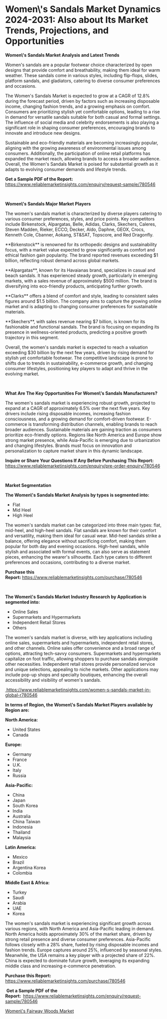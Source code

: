<p><h1>Women\'s Sandals Market Dynamics 2024-2031: Also about Its Market Trends, Projections, and Opportunities</h1></p><p><strong>Women\'s Sandals Market Analysis and Latest Trends</strong></p>
<p><p>Women's sandals are a popular footwear choice characterized by open designs that provide comfort and breathability, making them ideal for warm weather. These sandals come in various styles, including flip-flops, slides, platform sandals, and gladiators, catering to diverse consumer preferences and occasions.</p><p>The Women's Sandals Market is expected to grow at a CAGR of 12.8% during the forecast period, driven by factors such as increasing disposable income, changing fashion trends, and a growing emphasis on comfort. Consumers are prioritizing stylish yet comfortable options, leading to a rise in demand for versatile sandals suitable for both casual and formal settings. The influence of social media and celebrity endorsements is also playing a significant role in shaping consumer preferences, encouraging brands to innovate and introduce new designs.</p><p>Sustainable and eco-friendly materials are becoming increasingly popular, aligning with the growing awareness of environmental issues among consumers. Additionally, the participation of online retail platforms has expanded the market reach, allowing brands to access a broader audience. Overall, the Women's Sandals Market is poised for substantial growth as it adapts to evolving consumer demands and lifestyle trends.</p></p>
<p><strong>Get a Sample PDF of the Report:&nbsp;</strong> <a href="https://www.reliablemarketinsights.com/enquiry/request-sample/780546?utm_campaign=2013&utm_medium=2&utm_source=Github&utm_content=ia&utm_term=30122024&utm_id=womens-sandals">https://www.reliablemarketinsights.com/enquiry/request-sample/780546</a></p>
<p>&nbsp;</p>
<p><strong>Women\'s Sandals Major Market Players</strong></p>
<p><p>The women's sandals market is characterized by diverse players catering to various consumer preferences, styles, and price points. Key competitors include Birkenstock, Alpargatas, Belle, Adidas, Clarks, Skechers, Caleres, Steven Madden, Rieker, ECCO, Decker, Aldo, Daphne, GEOX, Crocs, Kenneth Cole, Cbanner, Aokang, ST&SAT, Topscore, and Red Dragonfly.</p><p>**Birkenstock** is renowned for its orthopedic designs and sustainability focus, with a market value expected to grow significantly as comfort and ethical fashion gain popularity. The brand reported revenues exceeding $1 billion, reflecting robust demand across global markets.</p><p>**Alpargatas**, known for its Havaianas brand, specializes in casual and beach sandals. It has experienced steady growth, particularly in emerging markets, with a sales revenue of approximately $500 million. The brand is diversifying into eco-friendly products, anticipating further growth.</p><p>**Clarks** offers a blend of comfort and style, leading to consistent sales figures around $1.5 billion. The company aims to capture the growing online market and is adapting to changing consumer preferences for sustainable materials.</p><p>**Skechers**, with sales revenue nearing $7 billion, is known for its fashionable and functional sandals. The brand is focusing on expanding its presence in wellness-oriented products, predicting a positive growth trajectory in this segment.</p><p>Overall, the women's sandals market is expected to reach a valuation exceeding $30 billion by the next few years, driven by rising demand for stylish yet comfortable footwear. The competitive landscape is prone to shifts due to trends in sustainability, e-commerce growth, and changing consumer lifestyles, positioning key players to adapt and thrive in the evolving market.</p></p>
<p>&nbsp;</p>
<p><strong>What Are The Key Opportunities For Women\'s Sandals Manufacturers?</strong></p>
<p><p>The women's sandals market is experiencing robust growth, projected to expand at a CAGR of approximately 6.5% over the next five years. Key drivers include rising disposable incomes, increasing fashion consciousness, and a growing demand for comfort-driven footwear. E-commerce is transforming distribution channels, enabling brands to reach broader audiences. Sustainable materials are gaining traction as consumers prioritize eco-friendly options. Regions like North America and Europe show strong market presence, while Asia-Pacific is emerging due to urbanization and changing lifestyles. Brands must focus on innovation and personalization to capture market share in this dynamic landscape.</p></p>
<p><strong>Inquire or Share Your Questions If Any Before Purchasing This Report:</strong> <a href="https://www.reliablemarketinsights.com/enquiry/pre-order-enquiry/780546?utm_campaign=2013&utm_medium=2&utm_source=Github&utm_content=ia&utm_term=30122024&utm_id=womens-sandals">https://www.reliablemarketinsights.com/enquiry/pre-order-enquiry/780546</a></p>
<p>&nbsp;</p>
<p><strong>Market Segmentation</strong></p>
<p><strong>The Women\'s Sandals Market Analysis by types is segmented into:</strong></p>
<p><ul><li>Flat</li><li>Mid Heel</li><li>High Heel</li></ul></p>
<p><p>The women's sandals market can be categorized into three main types: flat, mid-heel, and high-heel sandals. Flat sandals are known for their comfort and versatility, making them ideal for casual wear. Mid-heel sandals strike a balance, offering elegance without sacrificing comfort, making them popular for both day and evening occasions. High-heel sandals, while stylish and associated with formal events, can also serve as statement pieces, enhancing the wearer's silhouette. Each type caters to different preferences and occasions, contributing to a diverse market.</p></p>
<p><strong>Purchase this Report:&nbsp;</strong><a href="https://www.reliablemarketinsights.com/purchase/780546?utm_campaign=2013&utm_medium=2&utm_source=Github&utm_content=ia&utm_term=30122024&utm_id=womens-sandals">https://www.reliablemarketinsights.com/purchase/780546</a></p>
<p>&nbsp;</p>
<p><strong>The Women\'s Sandals Market Industry Research by Application is segmented into:</strong></p>
<p><ul><li>Online Sales</li><li>Supermarkets and Hypermarkets</li><li>Independent Retail Stores</li><li>Others</li></ul></p>
<p><p>The women's sandals market is diverse, with key applications including online sales, supermarkets and hypermarkets, independent retail stores, and other channels. Online sales offer convenience and a broad range of options, attracting tech-savvy consumers. Supermarkets and hypermarkets capitalize on foot traffic, allowing shoppers to purchase sandals alongside other necessities. Independent retail stores provide personalized service and unique selections, appealing to niche markets. Other applications may include pop-up shops and specialty boutiques, enhancing the overall accessibility and visibility of women's sandals.</p></p>
<p><a href="https://www.reliablemarketinsights.com/women-s-sandals-market-in-global-r780546?utm_campaign=2013&utm_medium=2&utm_source=Github&utm_content=ia&utm_term=30122024&utm_id=womens-sandals">&nbsp;https://www.reliablemarketinsights.com/women-s-sandals-market-in-global-r780546</a></p>
<p><strong>In terms of Region, the Women\'s Sandals Market Players available by Region are:</strong></p>
<p>
    <p> <strong> North America: </strong>
        <ul>
            <li>United States</li>
            <li>Canada</li>
        </ul>
        </p> 
    <p> <strong> Europe: </strong>
        <ul>
            <li>Germany</li>
            <li>France</li>
            <li>U.K.</li>
            <li>Italy</li>
            <li>Russia</li>
        </ul>
        </p> 
    <p> <strong> Asia-Pacific: </strong>
        <ul>
            <li>China</li>
            <li>Japan</li>
            <li>South Korea</li>
            <li>India</li>
            <li>Australia</li>
            <li>China Taiwan</li>
            <li>Indonesia</li>
            <li>Thailand</li>
            <li>Malaysia</li>
        </ul>
        </p> 
    <p> <strong> Latin America: </strong>
        <ul>
            <li>Mexico</li>
            <li>Brazil</li>
            <li>Argentina Korea</li>
            <li>Colombia</li>
        </ul>
        </p> 
    <p> <strong> Middle East & Africa: </strong>
        <ul>
            <li>Turkey</li>
            <li>Saudi</li>
            <li>Arabia</li>
            <li>UAE</li>
            <li>Korea</li>
        </ul>
    </p>
    </p>
<p><p>The women's sandals market is experiencing significant growth across various regions, with North America and Asia-Pacific leading in demand. North America holds approximately 30% of the market share, driven by strong retail presence and diverse consumer preferences. Asia-Pacific follows closely with a 28% share, fueled by rising disposable incomes and fashion trends. Europe captures around 25%, influenced by seasonal styles. Meanwhile, the USA remains a key player with a projected share of 22%. China is expected to dominate future growth, leveraging its expanding middle class and increasing e-commerce penetration.</p></p>
<p><strong>Purchase this Report: </strong><a href="https://www.reliablemarketinsights.com/purchase/780546?utm_campaign=2013&utm_medium=2&utm_source=Github&utm_content=ia&utm_term=30122024&utm_id=womens-sandals">https://www.reliablemarketinsights.com/purchase/780546</a></p>
<p>&nbsp;<strong>Get a Sample PDF of the Report:&nbsp;&nbsp;</strong><a href="https://www.reliablemarketinsights.com/enquiry/request-sample/780546?utm_campaign=2013&utm_medium=2&utm_source=Github&utm_content=ia&utm_term=30122024&utm_id=womens-sandals">https://www.reliablemarketinsights.com/enquiry/request-sample/780546</a></p>
<p><strong></strong></p>
<p><p><a href="https://github.com/MarciaRunte/Market-Research-Report-List-1/blob/main/womens-fairway-woods-market.md?utm_campaign=2013&utm_medium=2&utm_source=Github&utm_content=ia&utm_term=30122024&utm_id=womens-sandals">Women\'s Fairway Woods Market</a></p></p>